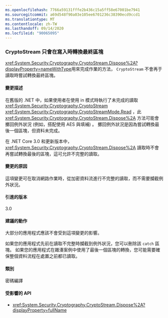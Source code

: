 ```yaml
---
ms.openlocfilehash: 7766a59131fffe2b436c15a5ff58e67001be7941
ms.sourcegitcommit: a69d548f90a03e105ee6701236c38390ecd9ccd1
ms.translationtype: MT
ms.contentlocale: zh-TW
ms.lasthandoff: 09/14/2020
ms.locfileid: "90065095"
---
```

### <a name="cryptostreamdispose-transforms-final-block-only-when-writing"></a>CryptoStream 只會在寫入時轉換最終區塊

<xref:System.Security.Cryptography.CryptoStream.Dispose%2A?displayProperty=nameWithType>用來完成作業的方法， `CryptoStream` 不會再于讀取時嘗試轉換最終區塊。

#### <a name="change-description"></a>變更描述

在舊版的 .NET 中，如果使用者在使用 in 模式時執行了未完成的讀取 <xref:System.Security.Cryptography.CryptoStream> <xref:System.Security.Cryptography.CryptoStreamMode.Read> ，此 <xref:System.Security.Cryptography.CryptoStream.Dispose%2A> 方法可能會擲回例外狀況 (例如，搭配使用 AES 與填補) 。 擲回例外狀況是因為嘗試轉換最後一個區塊，但資料未完成。

在 .NET Core 3.0 和更新版本中， <xref:System.Security.Cryptography.CryptoStream.Dispose%2A> 讀取時不會再嘗試轉換最後的區塊，這可允許不完整的讀取。

#### <a name="reason-for-change"></a>變更的原因

這項變更可在取消網路作業時，從加密資料流進行不完整的讀取，而不需要攔截例外狀況。

#### <a name="version-introduced"></a>引進的版本

3.0

#### <a name="recommended-action"></a>建議的動作

大部分的應用程式應該不會受到這項變更的影響。

如果您的應用程式先前在讀取不完整時攔截到例外狀況，您可以刪除該 `catch` 區塊。
如果您的應用程式在雜湊案例中使用了最後一個區塊的轉換，您可能需要確保整個資料流程在處置之前都已讀取。

#### <a name="category"></a>類別

密碼編譯

#### <a name="affected-apis"></a>受影響的 API

- <xref:System.Security.Cryptography.CryptoStream.Dispose%2A?displayProperty=fullName>

<!--

#### Affected APIs

- `M:System.Security.Cryptography.CryptoStream.Dispose`

-->
